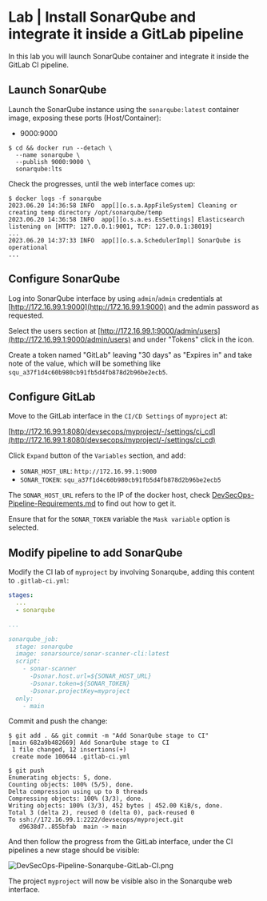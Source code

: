 # Lab | Install SonarQube and integrate it inside a GitLab pipeline

In this lab you will launch SonarQube container and integrate it inside the
GitLab CI pipeline.

## Launch SonarQube

Launch the SonarQube instance using the `sonarqube:latest` container image,
exposing these ports (Host/Container):

- 9000:9000

```console
$ cd && docker run --detach \
  --name sonarqube \
  --publish 9000:9000 \
  sonarqube:lts
```

Check the progresses, until the web interface comes up:

```console
$ docker logs -f sonarqube
2023.06.20 14:36:58 INFO  app[][o.s.a.AppFileSystem] Cleaning or creating temp directory /opt/sonarqube/temp
2023.06.20 14:36:58 INFO  app[][o.s.a.es.EsSettings] Elasticsearch listening on [HTTP: 127.0.0.1:9001, TCP: 127.0.0.1:38019]
...
2023.06.20 14:37:33 INFO  app[][o.s.a.SchedulerImpl] SonarQube is operational
...
```

## Configure SonarQube

Log into SonarQube interface by using `admin`/`admin` credentials at [http://172.16.99.1:9000](http://172.16.99.1:9000)
and the admin password as requested.

Select the users section at [http://172.16.99.1:9000/admin/users](http://172.16.99.1:9000/admin/users)
and under "Tokens" click in the icon.

Create a token named "GitLab" leaving "30 days" as "Expires in" and take note
of the value, which will be something like
`squ_a37f1d4c60b980cb91fb5d4fb878d2b96be2ecb5`.

## Configure GitLab

Move to the GitLab interface in the `CI/CD Settings` of `myproject` at:

[http://172.16.99.1:8080/devsecops/myproject/-/settings/ci_cd](http://172.16.99.1:8080/devsecops/myproject/-/settings/ci_cd)

Click `Expand` button of the `Variables` section, and add:

- `SONAR_HOST_URL`: `http://172.16.99.1:9000`
- `SONAR_TOKEN`: `squ_a37f1d4c60b980cb91fb5d4fb878d2b96be2ecb5`

The `SONAR_HOST_URL` refers to the IP of the docker host, check
[DevSecOps-Pipeline-Requirements.md](DevSecOps-Pipeline-Requirements.md)
to find out how to get it.

Ensure that for the `SONAR_TOKEN` variable the `Mask variable` option is
selected.

## Modify pipeline to add SonarQube

Modify the CI lab of `myproject` by involving Sonarqube, adding this content
to `.gitlab-ci.yml`:

```yaml
stages:
  ...
  - sonarqube

...

sonarqube_job:
  stage: sonarqube
  image: sonarsource/sonar-scanner-cli:latest
  script:
    - sonar-scanner
      -Dsonar.host.url=${SONAR_HOST_URL}
      -Dsonar.token=${SONAR_TOKEN}
      -Dsonar.projectKey=myproject
  only:
    - main
```

Commit and push the change:

```console
$ git add . && git commit -m "Add SonarQube stage to CI"
[main 682a9b482669] Add SonarQube stage to CI
 1 file changed, 12 insertions(+)
 create mode 100644 .gitlab-ci.yml

$ git push
Enumerating objects: 5, done.
Counting objects: 100% (5/5), done.
Delta compression using up to 8 threads
Compressing objects: 100% (3/3), done.
Writing objects: 100% (3/3), 452 bytes | 452.00 KiB/s, done.
Total 3 (delta 2), reused 0 (delta 0), pack-reused 0
To ssh://172.16.99.1:2222/devsecops/myproject.git
   d9638d7..855bfab  main -> main
```

And then follow the progress from the GitLab interface, under the CI
pipelines a new stage should be visible:

![DevSecOps-Pipeline-Sonarqube-GitLab-CI.png](images/DevSecOps-Pipeline-Sonarqube-GitLab-CI.png)

The project `myproject` will now be visible also in the Sonarqube web
interface.
